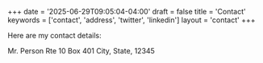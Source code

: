 +++
date = '2025-06-29T09:05:04-04:00'
draft = false
title = 'Contact'
keywords = ['contact', 'address', 'twitter', 'linkedin']
layout = 'contact'
+++

Here are my contact details:

Mr. Person
Rte 10 Box 401
City, State, 12345